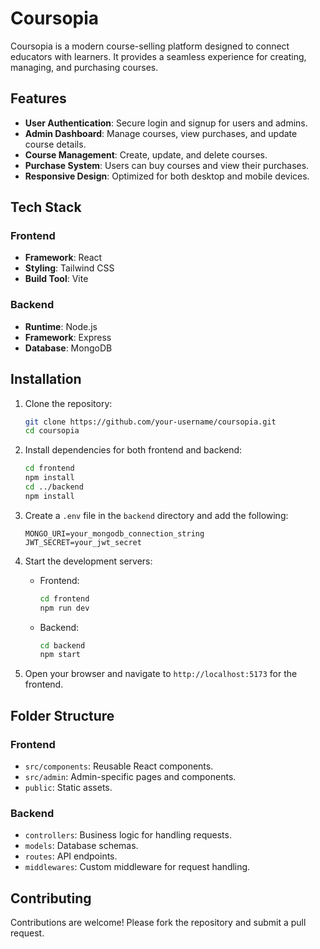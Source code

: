 # Coursopia

Coursopia is a modern course-selling platform designed to connect educators with learners. It provides a seamless experience for creating, managing, and purchasing courses.

## Features

- **User Authentication**: Secure login and signup for users and admins.
- **Admin Dashboard**: Manage courses, view purchases, and update course details.
- **Course Management**: Create, update, and delete courses.
- **Purchase System**: Users can buy courses and view their purchases.
- **Responsive Design**: Optimized for both desktop and mobile devices.

## Tech Stack

### Frontend
- **Framework**: React
- **Styling**: Tailwind CSS
- **Build Tool**: Vite

### Backend
- **Runtime**: Node.js
- **Framework**: Express
- **Database**: MongoDB

## Installation

1. Clone the repository:
   ```bash
   git clone https://github.com/your-username/coursopia.git
   cd coursopia
   ```

2. Install dependencies for both frontend and backend:
   ```bash
   cd frontend
   npm install
   cd ../backend
   npm install
   ```

3. Create a `.env` file in the `backend` directory and add the following:
   ```env
   MONGO_URI=your_mongodb_connection_string
   JWT_SECRET=your_jwt_secret
   ```

4. Start the development servers:
   - Frontend:
     ```bash
     cd frontend
     npm run dev
     ```
   - Backend:
     ```bash
     cd backend
     npm start
     ```

5. Open your browser and navigate to `http://localhost:5173` for the frontend.

## Folder Structure

### Frontend
- `src/components`: Reusable React components.
- `src/admin`: Admin-specific pages and components.
- `public`: Static assets.

### Backend
- `controllers`: Business logic for handling requests.
- `models`: Database schemas.
- `routes`: API endpoints.
- `middlewares`: Custom middleware for request handling.

## Contributing

Contributions are welcome! Please fork the repository and submit a pull request.